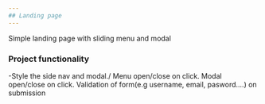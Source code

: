 ```yaml
---
## Landing page
---
```


Simple landing page with sliding menu and modal

### Project functionality

-Style the side nav and modal./ Menu open/close on click. Modal open/close on click. Validation of form(e.g username, email, pasword....) on submission
